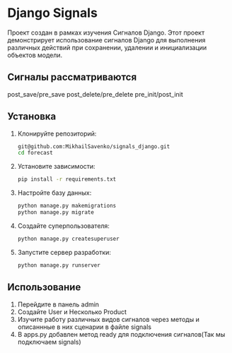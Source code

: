 # Django Signals 
Проект создан в рамках изучения Сигналов Django. Этот проект демонстрирует использование сигналов Django для выполнения различных действий при сохранении, удалении и инициализации объектов модели. 

## Сигналы рассматриваются
post_save/pre_save
post_delete/pre_delete
pre_init/post_init

## Установка

1. Клонируйте репозиторий:
    ```sh
    git@github.com:MikhailSavenko/signals_django.git
    cd forecast
    ```

2. Установите зависимости:
    ```sh
    pip install -r requirements.txt
    ```

3. Настройте базу данных:
    ```sh
    python manage.py makemigrations
    python manage.py migrate
    ```

4. Создайте суперпользователя:
    ```sh
    python manage.py createsuperuser
    ```

5. Запустите сервер разработки:
    ```sh
    python manage.py runserver
    ```

## Использование
1. Перейдите в панель admin
2. Создайте User и Несколько Product
3. Изучите работу различных видов сигналов через методы и описаннные в них сценарии в файле signals
4. В apps.py добавлен метод ready для подключения сигналов(Так мы подключаем signals)
